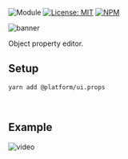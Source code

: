 ![Module](https://img.shields.io/badge/%40platform-ui.props-%23EA4E7E.svg)
[![License: MIT](https://img.shields.io/badge/license-MIT-blue.svg)](https://opensource.org/licenses/MIT)
[![NPM](https://img.shields.io/npm/v/@platform/ui.props.svg?colorB=blue&style=flat)](https://www.npmjs.com/package/@platform/ui.props)

![banner](https://platform.sfo2.digitaloceanspaces.com/repo-banners/ui.props.png)

Object property editor.



## Setup

    yarn add @platform/ui.props


<p>&nbsp;<p>

## Example

![video](https://user-images.githubusercontent.com/185555/59095947-ddf87900-896d-11e9-867c-eda4c26c5d95.gif)


<p>&nbsp;<p>
<p>&nbsp;<p>
